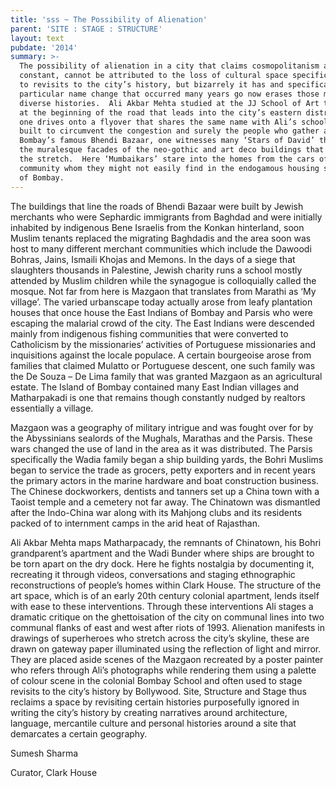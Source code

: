 ```yaml
---
title: 'sss ~ The Possibility of Alienation'
parent: 'SITE : STAGE : STRUCTURE'
layout: text
pubdate: '2014'
summary: >-
  The possibility of alienation in a city that claims cosmopolitanism as a
  constant, cannot be attributed to the loss of cultural space specifically due
  to revisits to the city’s history, but bizarrely it has and specifically in
  particular name change that occurred many years go now erases those many
  diverse histories.  Ali Akbar Mehta studied at the JJ School of Art that stood
  at the beginning of the road that leads into the city’s eastern districts.  As
  one drives onto a flyover that shares the same name with Ali’s school and was
  built to circumvent the congestion and surely the people who gather at
  Bombay’s famous Bhendi Bazaar, one witnesses many ‘Stars of David’ that adorn
  the muralesque facades of the neo-gothic and art deco buildings that exist on
  the stretch.  Here ‘Mumbaikars’ stare into the homes from the cars of a
  community whom they might not easily find in the endogamous housing societies
  of Bombay.
---
```



The buildings that line the roads of Bhendi Bazaar were built by Jewish merchants who were Sephardic immigrants from Baghdad and were initially inhabited by indigenous Bene Israelis from the Konkan hinterland, soon Muslim tenants replaced the migrating Baghdadis and the area soon was host to many different merchant communities which include the Dawoodi Bohras, Jains, Ismaili Khojas and Memons.  In the days of a siege that slaughters thousands in Palestine, Jewish charity runs a school mostly attended by Muslim children while the synagogue is colloquially called the mosque.  Not far from here is Mazgaon that translates from Marathi as ‘My village’. The varied urbanscape today actually arose from leafy plantation houses that once house the East Indians of Bombay and Parsis who were escaping the malarial crowd of the city.  The East Indians were descended mainly from indigenous fishing communities that were converted to Catholicism by the missionaries’ activities of Portuguese missionaries and inquisitions against the locale populace.   A certain bourgeoise arose from families that claimed Mulatto or Portuguese descent, one such family was the De Souza – De Lima family that was granted Mazgaon as an agricultural estate.  The Island of Bombay contained many East Indian villages and Matharpakadi is one that remains though constantly nudged by realtors essentially a village.

Mazgaon was a geography of military intrigue and was fought over for by the Abyssinians sealords of the Mughals, Marathas and the Parsis.  These wars changed the use of land in the area as it was distributed.  The Parsis specifically the Wadia family began a ship building yards, the Bohri Muslims began to service the trade as grocers, petty exporters and in recent years the primary actors in the marine hardware and boat construction business.  The Chinese dockworkers, dentists and tanners set up a China town with a Taoist temple and a cemetery not far away.  The Chinatown was dismantled after the Indo-China war along with its Mahjong clubs and its residents packed of to internment camps in the arid heat of Rajasthan.

Ali Akbar Mehta maps Matharpacady, the remnants of Chinatown, his Bohri grandparent’s apartment and the Wadi Bunder where ships are brought to be torn apart on the dry dock. Here he fights nostalgia by documenting it, recreating it through videos, conversations and staging ethnographic reconstructions of people’s homes within Clark House.  The structure of the art space, which is of an early 20th century colonial apartment, lends itself with ease to these interventions.  Through these interventions Ali stages a dramatic critique on the ghettoisation of the city on communal lines into two communal flanks of east and west after riots of 1993.  Alienation manifests in drawings of superheroes who stretch across the city’s skyline, these are drawn on gateway paper illuminated using the reflection of light and mirror. They are placed aside scenes of the Mazgaon recreated by a poster painter who refers through Ali’s photographs while rendering them using a palette of colour scene in the colonial Bombay School and often used to stage revisits to the city’s history by Bollywood.  Site, Structure and Stage thus reclaims a space by revisiting certain histories purposefully ignored in writing the city’s history by creating narratives around architecture, language, mercantile culture and personal histories around a site that demarcates a certain geography.

Sumesh Sharma

Curator, Clark House
